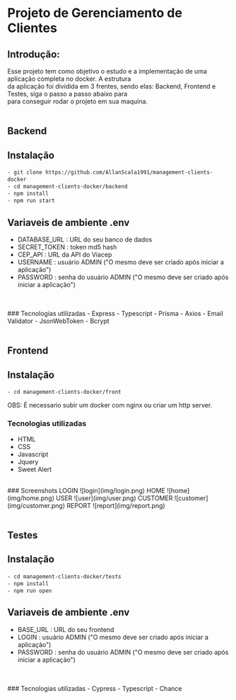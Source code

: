 # Projeto de Gerenciamento de Clientes

## Introdução:
Esse projeto tem como objetivo o estudo e a implementação de uma aplicação completa no docker. A estrutura <br /> da aplicação foi dividida em 3 frentes, sendo elas: Backend, Frontend e Testes, siga o passo a passo abaixo para <br /> para conseguir rodar o projeto em sua maquina.
<br />
<br />

## Backend
## Instalação
    - git clone https://github.com/AllanScala1991/management-clients-docker
    - cd management-clients-docker/backend
    - npm install
    - npm run start

## Variaveis de ambiente .env
- DATABASE_URL : URL do seu banco de dados
- SECRET_TOKEN : token md5 hash
- CEP_API : URL da API do Viacep
- USERNAME : usuário ADMIN ("O mesmo deve ser criado após iniciar a aplicação")
- PASSWORD : senha do usuário ADMIN ("O mesmo deve ser criado após iniciar a aplicação")
<br />
<br />
### Tecnologias utilizadas
- Express
- Typescript
- Prisma
- Axios
- Email Validator
- JsonWebToken
- Bcrypt
<br />
<br />

## Frontend
## Instalação
    - cd management-clients-docker/front
OBS: É necessario subir um docker com nginx ou criar um http server.
<br />
### Tecnologias utilizadas
- HTML
- CSS
- Javascript
- Jquery
- Sweet Alert
<br />
### Screenshots
LOGIN
![login](img/login.png)
HOME
![home](img/home.png)
USER
![user](img/user.png)
CUSTOMER
![customer](img/customer.png)
REPORT
![report](img/report.png)
<br />
<br />

## Testes
## Instalação
    - cd management-clients-docker/tests
    - npm install
    - npm run open

## Variaveis de ambiente .env
- BASE_URL : URL do seu frontend
- LOGIN : usuário ADMIN ("O mesmo deve ser criado após iniciar a aplicação")
- PASSWORD : senha do usuário ADMIN ("O mesmo deve ser criado após iniciar a aplicação")
<br />
<br />
### Tecnologias utilizadas
- Cypress
- Typescript
- Chance
<br />
<br />